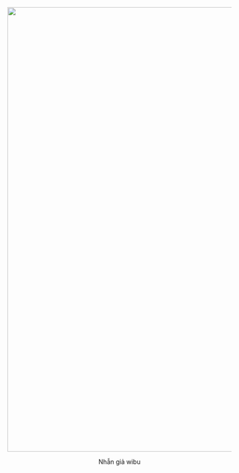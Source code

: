 <p align="center">
<img src="https://media4.giphy.com/media/Edhlj3Nf7cUSs/giphy.gif?cid=ecf05e47fkkpkhlqu7g3gpg4q48sjhc41qymbfiwu2bg3bf7&rid=giphy.gif&ct=g" width = "1000"/>
</p>
<p align="center">Nhẫn giả wibu<p align="center">
